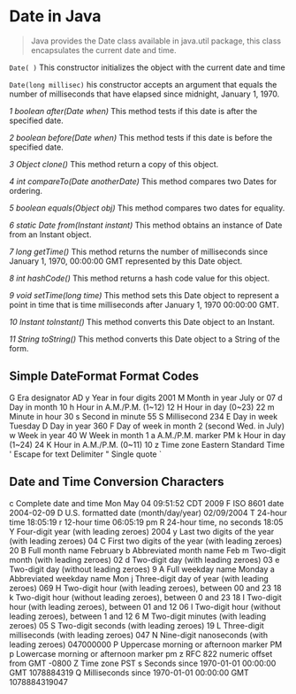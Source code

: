 # Date in Java

> Java provides the Date class available in java.util package, this class encapsulates the current date and time.


`Date( )`
This constructor initializes the object with the current date and time

`Date(long millisec)`
his constructor accepts an argument that equals the number of milliseconds that have elapsed since midnight, January 1, 1970.


*1	boolean after(Date when)*
This method tests if this date is after the specified date.

*2	boolean before(Date when)*
This method tests if this date is before the specified date.

*3	Object clone()*
This method return a copy of this object.

*4	int compareTo(Date anotherDate)*
This method compares two Dates for ordering.

*5	boolean equals(Object obj)*
This method compares two dates for equality.

*6	static Date from​(Instant instant)*
This method obtains an instance of Date from an Instant object.

*7	long getTime()*
This method returns the number of milliseconds since January 1, 1970, 00:00:00 GMT represented by this Date object.

*8	int hashCode()*
This method returns a hash code value for this object.

*9	void setTime(long time)*
This method sets this Date object to represent a point in time that is time milliseconds after January 1, 1970 00:00:00 GMT.

*10	Instant toInstant()*
This method converts this Date object to an Instant.

*11	String toString()*
This method converts this Date object to a String of the form.

## Simple DateFormat Format Codes

G	Era designator	            AD
y	Year in four digits	        2001
M	Month in year	            July or 07
d	Day in month	            10
h	Hour in A.M./P.M. (1~12)	12
H	Hour in day (0~23)	        22
m	Minute in hour	            30
s	Second in minute	        55
S	Millisecond	                234
E	Day in week	                Tuesday
D	Day in year	                360
F	Day of week in month	    2 (second Wed. in July)
w	Week in year	            40
W	Week in month	            1
a	A.M./P.M. marker	        PM
k	Hour in day (1~24)	        24
K	Hour in A.M./P.M. (0~11)	10
z	Time zone	                Eastern Standard Time
'	Escape for text	            Delimiter
"	Single quote	            `

## Date and Time Conversion Characters

c	Complete date and time	                            Mon May 04 09:51:52 CDT 2009
F	ISO 8601 date	                                    2004-02-09
D	U.S. formatted date (month/day/year)	            02/09/2004
T	24-hour time	                                    18:05:19
r	12-hour time	                                    06:05:19 pm
R	24-hour time, no seconds	                        18:05
Y	Four-digit year (with leading zeroes)	            2004
y	Last two digits of the year (with leading zeroes)	04
C	First two digits of the year (with leading zeroes)	20
B	Full month name	                                    February
b	Abbreviated month name	                            Feb
m	Two-digit month (with leading zeroes)	            02
d	Two-digit day (with leading zeroes)	                03
e	Two-digit day (without leading zeroes)	            9
A	Full weekday name	                                Monday
a	Abbreviated weekday name	                        Mon
j	Three-digit day of year (with leading zeroes)	    069
H	Two-digit hour (with leading zeroes), between 00 and 23	    18
k	Two-digit hour (without leading zeroes), between 0 and 23	18
I	Two-digit hour (with leading zeroes), between 01 and 12	    06
l	Two-digit hour (without leading zeroes), between 1 and 12	6
M	Two-digit minutes (with leading zeroes)	                    05
S	Two-digit seconds (with leading zeroes)	                    19
L	Three-digit milliseconds (with leading zeroes)	            047
N	Nine-digit nanoseconds (with leading zeroes)	            047000000
P	Uppercase morning or afternoon marker	                    PM
p	Lowercase morning or afternoon marker	                    pm
z	RFC 822 numeric offset from GMT	                            -0800
Z	Time zone	                                                PST
s	Seconds since 1970-01-01 00:00:00 GMT	                    1078884319
Q	Milliseconds since 1970-01-01 00:00:00 GMT	                1078884319047